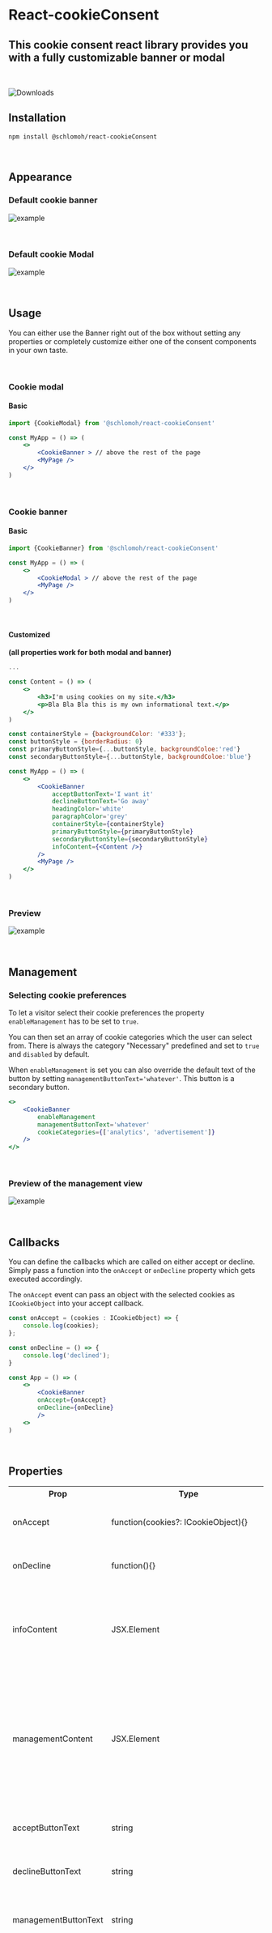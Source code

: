 # React-cookieConsent

## This cookie consent react library provides you with a fully customizable banner or modal

<br>

![Downloads](https://img.shields.io/npm/v/@schlomoh/react-cookieconsent)

## Installation 
```shell
npm install @schlomoh/react-cookieConsent
```

<br>

## Appearance

### Default cookie banner
![example](https://github.com/schlomoh/cookieConsent/blob/main/doc-assets/cookieBanner.jpg?raw=true)

<br>

### Default cookie Modal
![example](https://github.com/schlomoh/cookieConsent/blob/main/doc-assets/cookieModal.jpg?raw=true)

<br>

## Usage

You can either use the Banner right out of the box without setting any properties or completely customize either one of the consent components in your own taste.  

<br>

### Cookie modal
#### Basic
```jsx
import {CookieModal} from '@schlomoh/react-cookieConsent'

const MyApp = () => (
    <>
        <CookieBanner > // above the rest of the page
        <MyPage />
    </>
)
```

<br>

### Cookie banner
#### Basic

```jsx
import {CookieBanner} from '@schlomoh/react-cookieConsent'

const MyApp = () => (
    <>
        <CookieModal > // above the rest of the page
        <MyPage />
    </>
)
```

<br>

#### Customized

<strong>(all properties work for both modal and banner)</strong>

```jsx
...

const Content = () => (
    <>
        <h3>I'm using cookies on my site.</h3>
        <p>Bla Bla Bla this is my own informational text.</p>
    </>
)

const containerStyle = {backgroundColor: '#333'};
const buttonStyle = {borderRadius: 0}
const primaryButtonStyle={...buttonStyle, backgroundColoe:'red'}
const secondaryButtonStyle={...buttonStyle, backgroundColoe:'blue'}

const MyApp = () => (
    <>
        <CookieBanner 
            acceptButtonText='I want it'
            declineButtonText='Go away'
            headingColor='white'
            paragraphColor='grey'
            containerStyle={containerStyle}
            primaryButtonStyle={primaryButtonStyle}
            secondaryButtonStyle={secondaryButtonStyle}
            infoContent={<Content />}
        />
        <MyPage />
    </>
)

```

<br>

### Preview

![example](https://github.com/schlomoh/cookieConsent/blob/main/doc-assets/customBanner.jpg?raw=true)

<br>

## Management
### Selecting cookie preferences

To let a visitor select their cookie preferences the property ```enableManagement``` has to be set to ```true```.

You can then set an array of cookie categories which the user can select from. There is always the category "Necessary" predefined and set to ```true``` and ```disabled``` by default.

When ```enableManagement``` is set you can also override the default text of the button by setting ```managementButtonText='whatever'```. This button is a secondary button.

```jsx
<>
    <CookieBanner
        enableManagement
        managementButtonText='whatever'
        cookieCategories={['analytics', 'advertisement']}
    />
</>
```

<br>

### Preview of the management view

![example](https://github.com/schlomoh/cookieConsent/blob/main/doc-assets/managementView.jpg?raw=true)

<br>

## Callbacks

You can define the callbacks which are called on either accept or decline. Simply pass a function into the ```onAccept``` or ```onDecline``` property which gets executed accordingly.

The ```onAccept``` event can pass an object with the selected cookies as ```ICookieObject``` into your accept callback. 

```jsx
const onAccept = (cookies : ICookieObject) => {
    console.log(cookies);
};

const onDecline = () => {
    console.log('declined');
}

const App = () => (
    <>
        <CookieBanner
        onAccept={onAccept} 
        onDecline={onDecline}
        />
    <>
)
```

<br>

## Properties

<table>
    <tr>
        <th>Prop</th>
        <th>Type</th>
        <th>Default</th>
        <th>Description</th>
    </tr>
    <tr>
        <td>onAccept</td>
        <td>function(cookies?: ICookieObject){}</td>
        <td>()=>{}</td>
        <td>Function called when user clicks "accept"</td>
    </tr>
    <tr>
        <td>onDecline</td>
        <td>function(){}</td>
        <td>()=>{}</td>
        <td>Function called when user clicks "decline"</td>
    </tr>
    <tr>
        <td>infoContent</td>
        <td>JSX.Element</td>
        <td>-</td>
        <td>A JSX component that should contain the heading and paragraph of the greeting view</td>
    </tr>
    <tr>
        <td>managementContent</td>
        <td>JSX.Element</td>
        <td>-</td>
        <td>A JSX component rendered in the management view above the cookie checkboxes best containing heading and paragraph text.</td>
    </tr>
    <tr>
        <td>acceptButtonText</td>
        <td>string</td>
        <td>"Accept"</td>
        <td>String displayed in the accept button</td>
    </tr>
    <tr>
        <td>declineButtonText</td>
        <td>string</td>
        <td>"Decline"</td>
        <td>String displayed in the decline button</td>
    </tr>
    <tr>
        <td>managementButtonText</td>
        <td>string</td>
        <td>"Manage Cookies"</td>
        <td>String displayed in the management toggle button</td>
    </tr>
    <tr>
        <td>enableManagement</td>
        <td>boolean</td>
        <td>false</td>
        <td>Set to true to display the third button which toggles the management view (where visitors select their cookie preferences). </td>
    </tr>
    <tr>
        <td>cookieCategories</td>
        <td>string[] (array of strings)</td>
        <td>[]</td>
        <td>An array listing the available cookie preferences to choose from.</td>
    </tr>
    <tr>
        <td>accentColor</td>
        <td>string (React.CSSProperties.backgroundColor)</td>
        <td>'coral'</td>
        <td>The accent color used for the primary butttons</td>
    </tr>
    <tr>
        <td>headingColor</td>
        <td>string (React.CSSProperties.color)</td>
        <td>'black'</td>
        <td>The color applied to h1, h2, h3, h4 elements inside the views</td>
    </tr>
    <tr>
        <td>paragraphColor</td>
        <td>string (React.CSSProperties.color)</td>
        <td>'grey'</td>
        <td>The color applied to p elements inside the views</td>
    </tr>
    <tr>
        <td>containerStyle</td>
        <td>object (React.CSSProperties)</td>
        <td>-</td>
        <td>Style object overriding the banner or modal style</td>
    </tr>
    <tr>
        <td>primaryButtonStyle</td>
        <td>object (React.CSSProperties)</td>
        <td>-</td>
        <td>Style object overriding the primary buttons' style</td>
    </tr>
    <tr>
        <td>secondaryButtonStyle</td>
        <td>object (React.CSSProperties)</td>
        <td>-</td>
        <td>Style object overriding the secondary buttons' style</td>
    </tr>

</table>
